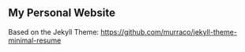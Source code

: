 ## My Personal Website



Based on the Jekyll Theme: https://github.com/murraco/jekyll-theme-minimal-resume
